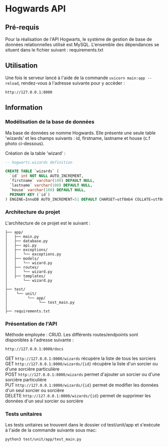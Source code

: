 # Hogwards API

## Pré-requis

Pour la réalisation de l'API Hogwarts, le système de gestion de base de données relationnelles utilisé est MySQL. L'ensemble des dépendances se situent dans le fichier suivant : requirements.txt

## Utilisation 

Une fois le serveur lancé à l'aide de la commande ```uvicorn main:app --reload```, rendez-vous à l'adresse suivante pour y accèder : 

```
http://127.0.0.1:8000
```

## Information 

### Modélisation de la base de données

Ma base de données se nomme Hogwards. Elle présente une seule table 'wizards' et les champs suivants : id, firstname, lastname et house (c.f photo ci-dessous).

Création de la table 'wizard' :

```sql
-- hogwarts.wizards definition

CREATE TABLE `wizards` (
  `id` int NOT NULL AUTO_INCREMENT,
  `firstname` varchar(100) DEFAULT NULL,
  `lastname` varchar(100) DEFAULT NULL,
  `house` varchar(100) DEFAULT NULL,
  PRIMARY KEY (`id`)
) ENGINE=InnoDB AUTO_INCREMENT=51 DEFAULT CHARSET=utf8mb4 COLLATE=utf8mb4_0900_ai_ci;
```

### Architecture du projet 

L'architecture de ce projet est le suivant :

```
├── app/
│   ├── main.py
│   ├── database.py
│   ├── api.py
│   ├── exceptions/
│   │   └── exceptions.py
│   ├── models/
│   │   └── wizard.py 
│   ├── routes/
│   │   └── wizard.py
│   ├── templates/
│       └── wizard.py 
│
├── test/
│    └── unit/
│         └── app/
│              └── test_main.py
│
├── requirements.txt
```


### Présentation de l'API 

Méthode employée : CRUD. Les différents routes/endpoints sont disponibles à l'adresse suivante : 

```
http://127.0.0.1:8000/docs
```

GET ```http://127.0.0.1:8000/wizards``` récupère la liste de tous les sorciers  
GET ```http://127.0.0.1:8000/wizards/{id}``` récupère la liste d'un sorcier ou d'une sorcière particulière  
POST ```http://127.0.0.1:8000/wizards``` permet d'ajouter un sorcier ou d'une sorcière particulière  
PUT ```http://127.0.0.1:8000/wizards/{id}``` permet de modifier les données d'un seul sorcier ou sorcière  
DELETE ```http://127.0.0.1:8000/wizards/{id}``` permet de supprimer les données d'un seul sorcier ou sorcière  


### Tests unitaires

Les tests unitaires se trouvent dans le dossier cd test/unit/app et s'exécute à l'aide de la commande suivante sous mac:

```
python3 test/unit/app/test_main.py
```







